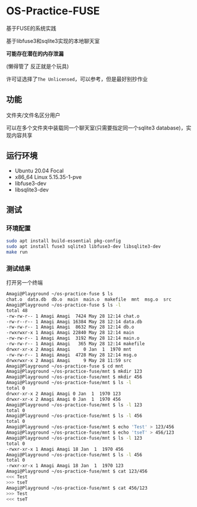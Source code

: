 # OS-Practice-FUSE

基于FUSE的系统实践

基于libfuse3和sqlite3实现的本地聊天室

**可能存在潜在的内存泄漏**

(懒得管了 反正就是个玩具)

许可证选择了`The Unlicensed`，可以参考，但是最好别抄作业

## 功能

文件夹/文件名区分用户

可以在多个文件夹中装载同一个聊天室(只需要指定同一个sqlite3 database)，实现内容共享

## 运行环境

* Ubuntu 20.04 Focal
* x86_64 Linux 5.15.35-1-pve
* libfuse3-dev
* libsqlite3-dev

## 测试

### 环境配置

```sh
sudo apt install build-essential pkg-config
sudo apt install fuse3 sqlite3 libfuse3-dev libsqlite3-dev
make run
```

### 测试结果

打开另一个终端

```sh
Amagi@Playground ~/os-practice-fuse $ ls
chat.o  data.db  db.o  main  main.o  makefile  mnt  msg.o  src
Amagi@Playground ~/os-practice-fuse $ ls -l
total 48
-rw-rw-r-- 1 Amagi Amagi  7424 May 28 12:14 chat.o
-rw-r--r-- 1 Amagi Amagi 16384 May 28 12:14 data.db
-rw-rw-r-- 1 Amagi Amagi  8632 May 28 12:14 db.o
-rwxrwxr-x 1 Amagi Amagi 22840 May 28 12:14 main
-rw-rw-r-- 1 Amagi Amagi  3192 May 28 12:14 main.o
-rw-rw-r-- 1 Amagi Amagi   365 May 28 12:14 makefile
drwxr-xr-x 2 Amagi Amagi     0 Jan  1  1970 mnt
-rw-rw-r-- 1 Amagi Amagi  4728 May 28 12:14 msg.o
drwxrwxr-x 2 Amagi Amagi     9 May 28 11:59 src
Amagi@Playground ~/os-practice-fuse $ cd mnt
Amagi@Playground ~/os-practice-fuse/mnt $ mkdir 123
Amagi@Playground ~/os-practice-fuse/mnt $ mkdir 456
Amagi@Playground ~/os-practice-fuse/mnt $ ls -l
total 0
drwxr-xr-x 2 Amagi Amagi 0 Jan  1  1970 123
drwxr-xr-x 2 Amagi Amagi 0 Jan  1  1970 456
Amagi@Playground ~/os-practice-fuse/mnt $ ls -l 123
total 0
Amagi@Playground ~/os-practice-fuse/mnt $ ls -l 456
total 0
Amagi@Playground ~/os-practice-fuse/mnt $ echo 'Test' > 123/456
Amagi@Playground ~/os-practice-fuse/mnt $ echo 'tseT' > 456/123
Amagi@Playground ~/os-practice-fuse/mnt $ ls -l 123 
total 0
-rwxr-xr-x 1 Amagi Amagi 18 Jan  1  1970 456
Amagi@Playground ~/os-practice-fuse/mnt $ ls -l 456
total 0
-rwxr-xr-x 1 Amagi Amagi 18 Jan  1  1970 123
Amagi@Playground ~/os-practice-fuse/mnt $ cat 123/456
<<< Test
>>> tseT
Amagi@Playground ~/os-practice-fuse/mnt $ cat 456/123
>>> Test
<<< tseT
```
